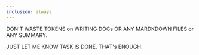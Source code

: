 ```yaml
---
inclusion: always
---
```


DON'T WASTE TOKENS on WRITING DOCs OR ANY MARDKDOWN FILES or ANY SUMMARY.

JUST LET ME KNOW TASK IS DONE. THAT's ENOUGH.


